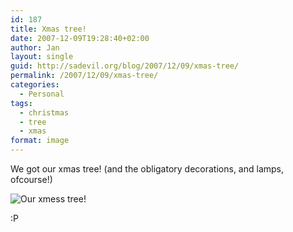 ```yaml
---
id: 187
title: Xmas tree!
date: 2007-12-09T19:28:40+02:00
author: Jan
layout: single
guid: http://sadevil.org/blog/2007/12/09/xmas-tree/
permalink: /2007/12/09/xmas-tree/
categories:
  - Personal
tags:
  - christmas
  - tree
  - xmas
format: image
---
```

We got our xmas tree! (and the obligatory decorations, and lamps, ofcourse!)

![Our xmess tree!]("/assets/images/2007/12/IMG_3885_002-sm.jpg) 

:P
